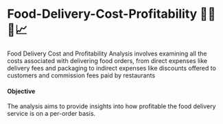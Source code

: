 # Food-Delivery-Cost-Profitability 🍚🥝🍹📈
Food Delivery Cost and Profitability Analysis involves examining all the costs associated with delivering food orders, from direct expenses like delivery fees and packaging to indirect expenses like discounts offered to customers and commission fees paid by restaurants
#### Objective
The analysis aims to provide insights into how profitable the food delivery service is on a per-order basis.
